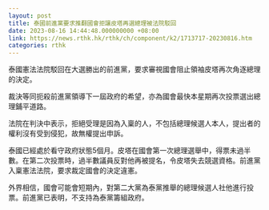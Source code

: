 ```yaml
---
layout: post
title: 泰國前進黨要求推翻國會拒讓皮塔再選總理被法院駁回
date: 2023-08-16 14:44:48.000000000 +08:00
link: https://news.rthk.hk/rthk/ch/component/k2/1713717-20230816.htm
categories: rthk
---
```


泰國憲法法院駁回在大選勝出的前進黨，要求審視國會阻止領袖皮塔再次角逐總理的決定。

裁決等同扼殺前進黨領導下一屆政府的希望，亦為國會最快本星期再次投票選出總理鋪平道路。

法院在判決中表示，拒絕受理是因為入稟的人，不包括總理候選人本人，提出者的權利沒有受到侵犯，故無權提出申訴。

泰國已經處於看守政府狀態5個月。皮塔在國會第一次總理選舉中，得票未過半數。在第二次投票時，過半數議員反對他再被提名，令皮塔失去競選資格。前進黨入稟憲法法院，要求裁定國會的決定違憲。

外界相信，國會可能會短期內，對第二大黨為泰黨推舉的總理候選人社他進行投票。前進黨已表明，不支持為泰黨籌組政府。
